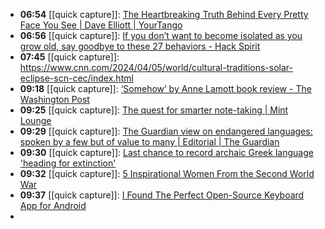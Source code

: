 - **06:54** [[quick capture]]:  [The Heartbreaking Truth Behind Every Pretty Face You See | Dave Elliott | YourTango](https://www.yourtango.com/heartbreak/heartbreaking-truth-behind-every-pretty-face-you-see)
- **06:56** [[quick capture]]:  [If you don’t want to become isolated as you grow old, say goodbye to these 27 behaviors - Hack Spirit](https://hackspirit.com/if-you-dont-want-to-become-isolated-as-you-grow-old-say-goodbye-to-these-behaviors/)
- **07:45** [[quick capture]]:  https://www.cnn.com/2024/04/05/world/cultural-traditions-solar-eclipse-scn-cec/index.html
- **09:18** [[quick capture]]:  [‘Somehow’ by Anne Lamott book review - The Washington Post](https://www.washingtonpost.com/books/2024/04/06/anne-lamott-somehow-review/)
- **09:25** [[quick capture]]:  [The quest for smarter note-taking | Mint Lounge](https://lifestyle.livemint.com/smart-living/innovation/digital-note-taking-apps-obsidian-notion-evernote-capacities-111712296165760.html)
- **09:29** [[quick capture]]:  [The Guardian view on endangered languages: spoken by a few but of value to many | Editorial | The Guardian](https://www.theguardian.com/commentisfree/2024/apr/05/the-guardian-view-on-endangered-languages-spoken-by-a-few-but-of-value-to-many)
- **09:30** [[quick capture]]:  [Last chance to record archaic Greek language 'heading for extinction'](https://phys.org/news/2024-04-chance-archaic-greek-language-extinction.html)
- **09:32** [[quick capture]]:  [5 Inspirational Women From the Second World War](https://www.thecollector.com/inspirational-women-second-world-war/)
- **09:37** [[quick capture]]:  [I Found The Perfect Open-Source Keyboard App for Android](https://news.itsfoss.com/simple-keyboard-android/)
-